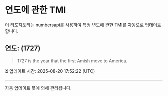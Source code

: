 
# 연도에 관한 TMI

이 리포지토리는 numbersapi를 사용하여 특정 년도에 관한 TMI를 자동으로 업데이트합니다.

## 연도: (1727)
> 1727 is the year that the first Amish move to America.

⏳ 업데이트 시간: 2025-08-20 17:52:22 (UTC)

---
자동 업데이트 봇에 의해 관리됩니다.
